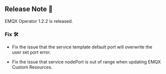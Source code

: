 ## Release Note 🍻

EMQX Operator 1.2.2 is released.

### Fix 🛠

- Fix the issue that the service template default port will overwrite the user set port error.

- Fix the issue that service nodePort is out of range when updating EMQX Custom Resources.
